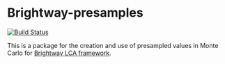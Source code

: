 # Brightway-presamples

[![Build Status](https://travis-ci.org/PascalLesage/brightway2-presamples.svg?branch=parameterized)](https://travis-ci.org/PascalLesage/brightway2-presamples)

This is a package for the creation and use of presampled values in Monte Carlo for [Brightway LCA framework](https://brightwaylca.org/).
